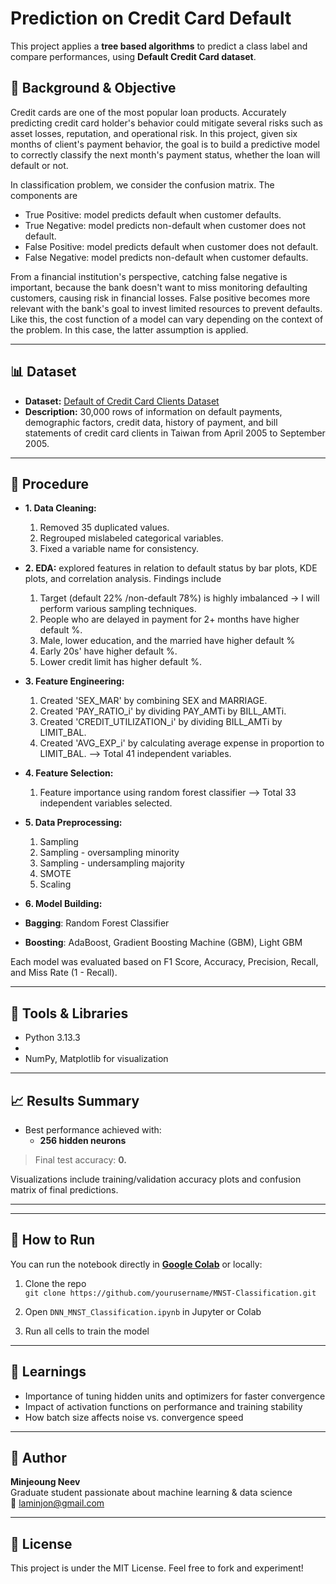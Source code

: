 # Prediction on Credit Card Default

This project applies a **tree based algorithms** to predict a class label and compare performances, using **Default Credit Card dataset**. 

## 🧠 Background & Objective

Credit cards are one of the most popular loan products. Accurately predicting credit card holder's behavior could mitigate several risks such as asset losses, reputation, and operational risk. In this project, given six months of client's payment behavior, the goal is to build a predictive model to correctly classify the next month's payment status, whether the loan will default or not. 

In classification problem, we consider the confusion matrix. The components are 
* True Positive: model predicts default when customer defaults.
* True Negative: model predicts non-default when customer does not default.
* False Positive: model predicts default when customer does not default.
* False Negative: model predicts non-default when customer defaults.

From a financial institution's perspective, catching false negative is important, because the bank doesn't want to miss monitoring defaulting customers, causing risk in financial losses. False positive becomes more relevant with the bank's goal to invest limited resources to prevent defaults. Like this, the cost function of a model can vary depending on the context of the problem. In this case, the latter assumption is applied.

---

## 📊 Dataset

- **Dataset:** [Default of Credit Card Clients Dataset](https://www.kaggle.com/datasets/uciml/default-of-credit-card-clients-dataset/data)
- **Description:** 30,000 rows of information on default payments, demographic factors, credit data, history of payment, and bill statements of credit card clients in Taiwan from April 2005 to September 2005.

---

## 🧪 Procedure

- **1. Data Cleaning:**
  1. Removed 35 duplicated values.
  2. Regrouped mislabeled categorical variables.
  3. Fixed a variable name for consistency.

- **2. EDA:** explored features in relation to default status by bar plots, KDE plots, and correlation analysis.
  Findings include
  1. Target (default 22% /non-default 78%) is highly imbalanced -> I will perform various sampling techniques.
  2. People who are delayed in payment for 2+ months have higher default %.
  3. Male, lower education, and the married have higher default %
  4. Early 20s' have higher default %.
  5. Lower credit limit has higher default %.
  
- **3. Feature Engineering:**
  1. Created 'SEX_MAR' by combining SEX and MARRIAGE.
  2. Created 'PAY_RATIO_i' by dividing PAY_AMTi by BILL_AMTi.
  3. Created 'CREDIT_UTILIZATION_i' by dividing BILL_AMTi by LIMIT_BAL.
  4. Created 'AVG_EXP_i' by calculating average expense in proportion to LIMIT_BAL.
     --> Total 41 independent variables.
     
- **4. Feature Selection:**
  1. Feature importance using random forest classifier --> Total 33 independent variables selected.
 
- **5. Data Preprocessing:**
  1. Sampling
  2. Sampling - oversampling minority
  3. Sampling - undersampling majority
  4. SMOTE
  5. Scaling
     
- **6. Model Building:**
- **Bagging**: Random Forest Classifier
- **Boosting**: AdaBoost, Gradient Boosting Machine (GBM), Light GBM


Each model was evaluated based on F1 Score, Accuracy, Precision, Recall, and Miss Rate (1 - Recall).

---

## 🧰 Tools & Libraries

- Python 3.13.3
-   
- NumPy, Matplotlib for visualization  

---

## 📈 Results Summary

- Best performance achieved with:
  - **256 hidden neurons**


> Final test accuracy: **0.**

Visualizations include training/validation accuracy plots and confusion matrix of final predictions.

---

---

## 🚀 How to Run

You can run the notebook directly in **[Google Colab](https://colab.research.google.com/)** or locally:

1. Clone the repo  
   `git clone https://github.com/yourusername/MNST-Classification.git`

2. Open `DNN_MNST_Classification.ipynb` in Jupyter or Colab

3. Run all cells to train the model

---

## 📌 Learnings

- Importance of tuning hidden units and optimizers for faster convergence
- Impact of activation functions on performance and training stability
- How batch size affects noise vs. convergence speed

---

## 🧠 Author

**Minjeoung Neev**  
Graduate student passionate about machine learning & data science  
📧 laminjon@gmail.com

---

## 📜 License

This project is under the MIT License. Feel free to fork and experiment!

